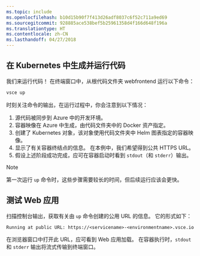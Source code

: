 ```yaml
---
ms.topic: include
ms.openlocfilehash: b10d15b90f7f413d26adf8037c6f52c711a9ed69
ms.sourcegitcommit: 928885ace538bef5b25961358d4f166d648f196a
ms.translationtype: HT
ms.contentlocale: zh-CN
ms.lasthandoff: 04/27/2018
---
```

## <a name="build-and-run-code-in-kubernetes"></a>在 Kubernetes 中生成并运行代码
我们来运行代码！ 在终端窗口中，从根代码文件夹 webfrontend 运行以下命令：

```cmd
vsce up
```

时刻关注命令的输出，在运行过程中，你会注意到以下情况：
1. 源代码被同步到 Azure 中的开发环境。
1. 容器映像在 Azure 中生成，由代码文件夹中的 Docker 资产指定。
1. 创建了 Kubernetes 对象，该对象使用代码文件夹中 Helm 图表指定的容器映像。
1. 显示了有关容器终结点的信息。 在本例中，我们希望得到公共 HTTPS URL。
1. 假设上述阶段成功完成，应可在容器启动时看到 `stdout`（和 `stderr`）输出。

> [!Note]
> 第一次运行 `up` 命令时，这些步骤需要较长的时间，但后续运行应该会更快。

## <a name="test-the-web-app"></a>测试 Web 应用
扫描控制台输出，获取有关由 `up` 命令创建的公用 URL 的信息。 它的形式如下： 

`Running at public URL: https://<servicename>-<environmentname>.vsce.io` 

在浏览器窗口中打开此 URL，应可看到 Web 应用加载。 在容器执行时，`stdout` 和 `stderr` 输出将流式传输到终端窗口。
